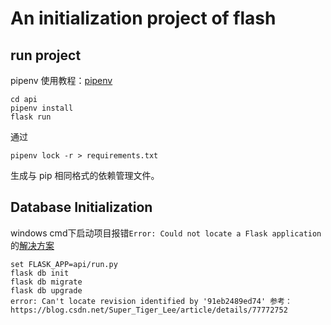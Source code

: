 # An initialization project of flash

## run project

pipenv 使用教程：[pipenv](https://crazygit.wiseturtles.com/2018/01/08/pipenv-tour)

```
cd api
pipenv install
flask run
```
通过 
```
pipenv lock -r > requirements.txt
``` 
生成与 pip 相同格式的依赖管理文件。

## Database Initialization

windows cmd下启动项目报错`Error: Could not locate a Flask application`的[解决方案](https://github.com/Microsoft/vscode-docs/issues/1881)

```
set FLASK_APP=api/run.py
flask db init
flask db migrate
flask db upgrade
error: Can't locate revision identified by '91eb2489ed74' 参考：https://blog.csdn.net/Super_Tiger_Lee/article/details/77772752
```

